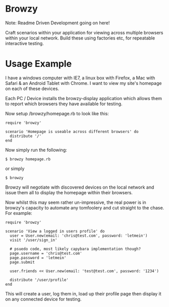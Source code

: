 Browzy
======

Note: Readme Driven Development going on here!


Craft scenarios within your application for viewing across multiple browsers 
within your local network. Build these using factories etc, for repeatable 
interactive testing.



Usage Example
=============

I have a windows computer with IE7, a linux box with Firefox, a Mac with Safari 
& an Android Tablet with Chrome. I want to view my site's homepage on each of 
these devices.

Each PC / Device installs the browzy-display application which allows them to 
report which browsers they have available for testing.

Now setup /browzy/homepage.rb to look like this:

    require 'browzy'

    scenario 'Homepage is useable across different browsers' do
      distribute '/'
    end


Now simply run the following:

    $ browzy homepage.rb
    
or simply

    $ browzy


Browzy will negotiate with discovered devices on the local network and issue
them all to display the homepage within their browsers.


Now whilst this may seem rather un-impressive, the real power is in browzy's
capacity to automate any tomfoolery and cut straight to the chase. For example:

    require 'browzy'

    scenario 'View a logged in users profile' do
      user = User.new(email: 'chris@test.com', password: 'letmein')
      visit '/user/sign_in'

      # psuedo code, most likely capybara implementation though?
      page.username = 'chris@test.com'
      page.password = 'letmein'
      page.submit 

      user.friends << User.new(email: 'test@test.com', password: '1234')

      distribute '/user/profile'
    end


This will create a user, log them in, load up their profile page then display it
on any connected device for testing.

